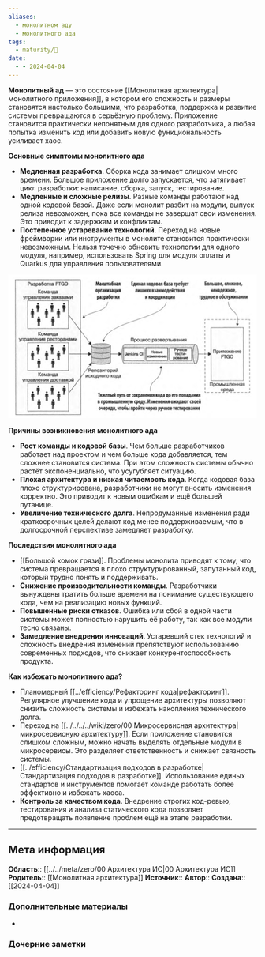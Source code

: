 ```yaml
---
aliases:
  - монолитном аду
  - монолитного ада
tags:
  - maturity/🌱
date:
  - - 2024-04-04
---
```

**Монолитный ад** — это состояние [[Монолитная архитектура|монолитного приложения]], в котором его сложность и размеры становятся настолько большими, что разработка, поддержка и развитие системы превращаются в серьёзную проблему. Приложение становится практически непонятным для одного разработчика, а любая попытка изменить код или добавить новую функциональность усиливает хаос.

**Основные симптомы монолитного ада**
- **Медленная разработка**. Сборка кода занимает слишком много времени. Большое приложение долго запускается, что затягивает цикл разработки: написание, сборка, запуск, тестирование.
- **Медленные и сложные релизы**. Разные команды работают над одной кодовой базой. Даже если монолит разбит на модули, выпуск релиза невозможен, пока все команды не завершат свои изменения. Это приводит к задержкам и конфликтам.
- **Постепенное устаревание технологий**. Переход на новые фреймворки или инструменты в монолите становится практически невозможным. Нельзя точечно обновить технологии для одного модуля, например, использовать Spring для модуля оплаты и Quarkus для управления пользователями.

![](../../meta/files/images/a46f1a15-51d7-4007-8116-0d6b936c5cd1.png)

**Причины возникновения монолитного ада**
- **Рост команды и кодовой базы**. Чем больше разработчиков работает над проектом и чем больше кода добавляется, тем сложнее становится система. При этом сложность системы обычно растёт экспоненциально, что усугубляет ситуацию.
- **Плохая архитектура и низкая читаемость кода**. Когда кодовая база плохо структурирована, разработчики не могут вносить изменения корректно. Это приводит к новым ошибкам и ещё большей путанице.
- **Увеличение технического долга**. Непродуманные изменения ради краткосрочных целей делают код менее поддерживаемым, что в долгосрочной перспективе замедляет разработку.

**Последствия монолитного ада**
- [[Большой комок грязи]]. Проблемы монолита приводят к тому, что система превращается в плохо структурированный, запутанный код, который трудно понять и поддерживать.
- **Снижение производительности команды**. Разработчики вынуждены тратить больше времени на понимание существующего кода, чем на реализацию новых функций.
- **Повышенные риски отказов**. Ошибка или сбой в одной части системы может полностью нарушить её работу, так как все модули тесно связаны.
- **Замедление внедрения инноваций**. Устаревший стек технологий и сложность внедрения изменений препятствуют использованию современных подходов, что снижает конкурентоспособность продукта.

**Как избежать монолитного ада?**
- Планомерный [[../efficiency/Рефакторинг кода|рефакторинг]]. Регулярное улучшение кода и упрощение архитектуры позволяют снизить сложность системы и избежать накопления технического долга.
- Переход на [[../../../../wiki/zero/00 Микросервисная архитектура|микросервисную архитектуру]]. Если приложение становится слишком сложным, можно начать выделять отдельные модули в микросервисы. Это разделяет ответственность и снижает связность системы.
- [[../efficiency/Стандартизация подходов в разработке|Стандартизация подходов в разработке]]. Использование единых стандартов и инструментов помогает команде работать более эффективно и избежать хаоса.
- **Контроль за качеством кода**. Внедрение строгих код-ревью, тестирования и анализа статического кода позволяет предотвращать появление проблем ещё на этапе разработки.
***
## Мета информация
**Область**:: [[../../meta/zero/00 Архитектура ИС|00 Архитектура ИС]]
**Родитель**:: [[Монолитная архитектура]]
**Источник**:: 
**Автор**:: 
**Создана**:: [[2024-04-04]]
### Дополнительные материалы
- 
### Дочерние заметки
<!-- QueryToSerialize: LIST FROM [[]] WHERE contains(Родитель, this.file.link) or contains(parents, this.file.link) -->
